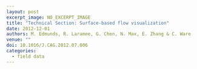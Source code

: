 ```yaml
---
layout: post
excerpt_image: NO_EXCERPT_IMAGE
title: "Technical Section: Surface-based flow visualization"
date: 2012-12-01
authors: M. Edmunds, R. Laramee, G. Chen, N. Max, E. Zhang & C. Ware
venue: ""
doi: 10.1016/J.CAG.2012.07.006
categories:
  - field data
---
```


